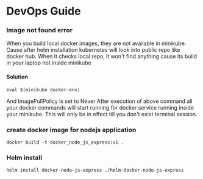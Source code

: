 # DevOps Guide   
### Image not found error
When you build local docker images, they are not available in minikube. Cause after helm installation kubernetes will look into public repo like docker hub.
When it checks local repo, it won't find anything cause its build in your laptop not inside minikube
#### Solution
```
eval $(minikube docker-env)
```
And ImagePullPolicy is set to Never
After execution of above command all your docker commands will start running for docker service running inside your minikube.
This will only be in effect till you don't exist terminal session.

### create docker image for nodejs application
```
docker build -t docker_node_js_express:v1 .
```

### Helm install
```
helm install docker-node-js-express ./helm-docker-node-js-express
```